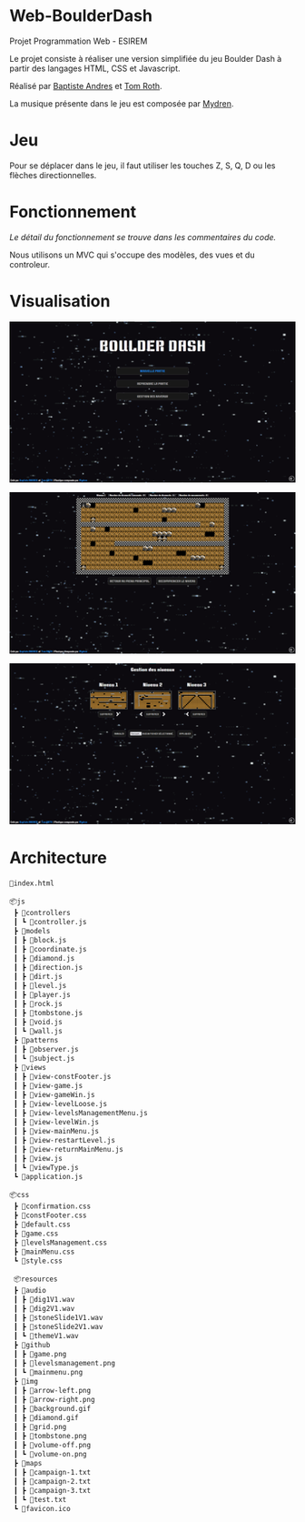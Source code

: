 # Web-BoulderDash

Projet Programmation Web - ESIREM

Le projet consiste à réaliser une version simplifiée du jeu Boulder Dash à partir des langages HTML, CSS et Javascript.

Réalisé par [Baptiste Andres](https://github.com/LeBourguignon) et [Tom Roth](https://github.com/tom-rh).

La musique présente dans le jeu est composée par [Mydren](https://www.youtube.com/channel/UCY1JDhGKM5MYJsNXyhRXj8w).

# Jeu

Pour se déplacer dans le jeu, il faut utiliser les touches Z, S, Q, D ou les flèches directionnelles.

# Fonctionnement

_Le détail du fonctionnement se trouve dans les commentaires du code._

Nous utilisons un MVC qui s'occupe des modèles, des vues et du controleur.

# Visualisation

![mainmenu](https://raw.githubusercontent.com/LeBourguignon/Web-BoulderDash/dev/resources/github/mainmenu.png)

![game](https://raw.githubusercontent.com/LeBourguignon/Web-BoulderDash/dev/resources/github/game.png)

![levelsmanagement](https://raw.githubusercontent.com/LeBourguignon/Web-BoulderDash/dev/resources/github/levelsmanagement.png)

# Architecture
```
📜index.html

📦js
 ┣ 📂controllers
 ┃ ┗ 📜controller.js
 ┣ 📂models
 ┃ ┣ 📜block.js
 ┃ ┣ 📜coordinate.js
 ┃ ┣ 📜diamond.js
 ┃ ┣ 📜direction.js
 ┃ ┣ 📜dirt.js
 ┃ ┣ 📜level.js
 ┃ ┣ 📜player.js
 ┃ ┣ 📜rock.js
 ┃ ┣ 📜tombstone.js
 ┃ ┣ 📜void.js
 ┃ ┗ 📜wall.js
 ┣ 📂patterns
 ┃ ┣ 📜observer.js
 ┃ ┗ 📜subject.js
 ┣ 📂views
 ┃ ┣ 📜view-constFooter.js
 ┃ ┣ 📜view-game.js
 ┃ ┣ 📜view-gameWin.js
 ┃ ┣ 📜view-levelLoose.js
 ┃ ┣ 📜view-levelsManagementMenu.js
 ┃ ┣ 📜view-levelWin.js
 ┃ ┣ 📜view-mainMenu.js
 ┃ ┣ 📜view-restartLevel.js
 ┃ ┣ 📜view-returnMainMenu.js
 ┃ ┣ 📜view.js
 ┃ ┗ 📜viewType.js
 ┗ 📜application.js
 
📦css
 ┣ 📜confirmation.css
 ┣ 📜constFooter.css
 ┣ 📜default.css
 ┣ 📜game.css
 ┣ 📜levelsManagement.css
 ┣ 📜mainMenu.css
 ┗ 📜style.css
 
 📦resources
 ┣ 📂audio
 ┃ ┣ 📜dig1V1.wav
 ┃ ┣ 📜dig2V1.wav
 ┃ ┣ 📜stoneSlide1V1.wav
 ┃ ┣ 📜stoneSlide2V1.wav
 ┃ ┗ 📜themeV1.wav
 ┣ 📂github
 ┃ ┣ 📜game.png
 ┃ ┣ 📜levelsmanagement.png
 ┃ ┗ 📜mainmenu.png
 ┣ 📂img
 ┃ ┣ 📜arrow-left.png
 ┃ ┣ 📜arrow-right.png
 ┃ ┣ 📜background.gif
 ┃ ┣ 📜diamond.gif
 ┃ ┣ 📜grid.png
 ┃ ┣ 📜tombstone.png
 ┃ ┣ 📜volume-off.png
 ┃ ┗ 📜volume-on.png
 ┣ 📂maps
 ┃ ┣ 📜campaign-1.txt
 ┃ ┣ 📜campaign-2.txt
 ┃ ┣ 📜campaign-3.txt
 ┃ ┗ 📜test.txt
 ┗ 📜favicon.ico
```
